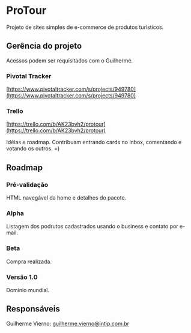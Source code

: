 # ProTour

Projeto de sites simples de e-commerce de produtos turísticos.

## Gerência do projeto

Acessos podem ser requisitados com o Guilherme.

### Pivotal Tracker

[https://www.pivotaltracker.com/s/projects/949780](https://www.pivotaltracker.com/s/projects/949780)

### Trello

[https://trello.com/b/AK23bvh2/protour](https://trello.com/b/AK23bvh2/protour)

Idéias e roadmap. Contribuam entrando cards no inbox, comentando e votando os outros. =)

## Roadmap

### Pré-validação

HTML navegável da home e detalhes do pacote.

### Alpha

Listagem dos podrutos cadastrados usando o business e contato por e-mail.

### Beta

Compra realizada.

### Versão 1.0

Domínio mundial.

## Responsáveis

Guilherme Vierno: [guilherme.vierno@intip.com.br](guilherme.vierno@intip.com.br)
